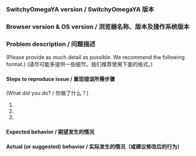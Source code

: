 <!-- BEFORE YOU START / 请先读我

SwitchyOmegaYA is an open source project for proxy configuration. We cannot help
you troubleshoot any proxy servers, proxy server software, or your network.
We do not know how to make SwitchyOmegaYA work with Software X or Company Y's Network.
Please contact your network administrator or read the server manual.

Please read the FAQ first: https://github.com/swordow/SwitchyOmegaYA/wiki/FAQ
And then search the issue list: https://github.com/swordow/SwitchyOmegaYA/issues
Then, feel free to delete this whole section and move on.

----

SwitchyOmegaYA 是一个开源项目，用于代理设置。SwitchyOmega 不是翻墙软件。我们无法
帮您分析代理服务器、代理软件、您所在地点的网络问题等。我们不知道怎样才能让
SwitchyOmegaYA 和某某软件（例如翻墙软件）一起工作，也不知道某公司、某地区的网络
应该怎么设置代理。这些问题请联系您的网络管理员或者阅读代理服务器文档。

（这里只进行 SwitchyOmegaYA 项目开发、功能、故障有关的讨论，不是论坛或者问答社区。）

请先阅读常见问题： https://github.com/swordow/SwitchyOmegaYA/wiki/%E5%B8%B8%E8%A7%81%E9%97%AE%E9%A2%98
然后再搜索下现有的 Issue 列表： https://github.com/swordow/SwitchyOmegaYA/issues

CLEAR ABOVE AFTER READ / 阅读后可删除以上内容 -->

### SwitchyOmegaYA version / SwitchyOmegaYA 版本


### Browser version & OS version / 浏览器名称、版本及操作系统版本


### Problem description / 问题描述

(Please provide as much detail as possible. We recommend the following format.)
(请尽可能多提供一些细节。我们推荐使用下面的格式。)

#### Steps to reproduce issue / 重现错误所需步骤

(What did you do? / 你做了什么？)

1.
2.
3.

#### Expected behavior / 期望发生的情况


#### Actual (or suggested) behavior / 实际发生的情况（或建议修改后的行为）

